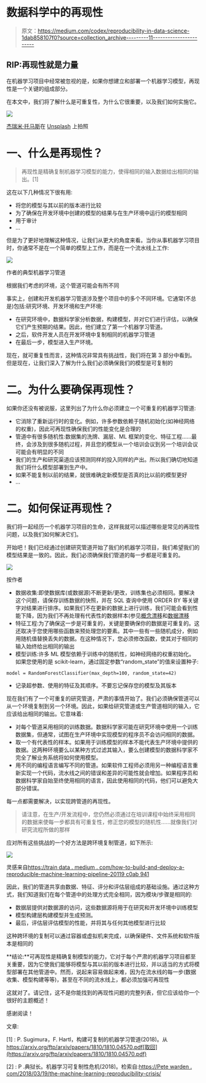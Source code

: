 # 数据科学中的再现性

> 原文：<https://medium.com/codex/reproducibility-in-data-science-1dab858107f0?source=collection_archive---------11----------------------->

## RIP:再现性就是力量

在机器学习项目中经常被忽视的是，如果你想建立和部署一个机器学习模型，再现性是一个关键的组成部分。

在本文中，我们将了解什么是可重复性，为什么它很重要，以及我们如何实施它。

![](img/ddd003cfd8fcc9b0a66a559eb8b9a0ce.png)

[杰瑞米·托马斯](https://unsplash.com/@jeremythomasphoto?utm_source=unsplash&utm_medium=referral&utm_content=creditCopyText)在 [Unsplash](https://unsplash.com/s/photos/computer-science?utm_source=unsplash&utm_medium=referral&utm_content=creditCopyText) 上拍照

# 一、什么是再现性？

> 再现性是精确复制机器学习模型的能力，使得相同的输入数据给出相同的输出。[1]

这在以下几种情况下很有用:

*   将您的模型与其以前的版本进行比较
*   为了确保在开发环境中创建的模型的结果与在生产环境中运行的模型相同
*   用于审计
*   …

但是为了更好地理解这种情况，让我们从更大的角度来看。当你从事机器学习项目时，你通常不是在一个简单的模型上工作，而是在一个流水线上工作:

![](img/94b7b88146f986d9d881977914ec055d.png)

作者的典型机器学习管道

根据我们考虑的环境，这个管道可能会有所不同

事实上，创建和开发机器学习管道涉及整个项目中的多个不同环境。它通常(不总是)包括:研究环境、开发环境和生产环境:

*   在研究环境中，数据科学家分析数据，构建模型，并对它们进行评估，以确保它们产生预期的结果。因此，他们建立了第一个机器学习管道。
*   之后，软件开发人员在开发环境中复制相同的机器学习管道
*   在最后一步，模型进入生产环境。

现在，就可重复性而言，这种情况非常具有挑战性，我们将在第 3 部分中看到。但是现在，让我们深入了解为什么我们必须确保我们的模型是可复制的

# 二。为什么要确保再现性？

如果你还没有被说服，这里列出了为什么你必须建立一个可重复的机器学习管道:

*   它消除了重新运行时的变化。例如，许多参数依赖于随机初始化(如神经网络的权重)，因此可再现性确保我们的性能变化是合理的
*   管道中有很多随机性:数据集的洗牌、漏层、ML 框架的变化、特征工程……最终，会涉及到很多随机过程，并且您的模型从一个培训会议到另一个培训会议可能会有明显的不同
*   我们的生产和研究渠道应该预测同样的投入同样的产出。所以我们确切地知道我们将什么模型部署到生产中。
*   如果不能复制以前的结果，就很难确定新模型是否真的比以前的模型更好
*   …

# 二。如何保证再现性？

我们将一起经历一个机器学习项目的生命，这样我就可以描述哪些是常见的再现性问题，以及我们如何解决它们。

开始吧！我们已经通过创建研究管道开始了我们的机器学习项目，我们希望我们的模型结果是一致的。因此，我们必须确保我们管道的每一步都是可重复的。

![](img/94b7b88146f986d9d881977914ec055d.png)

按作者

*   数据收集:即使数据库(或数据源)不断更新/更改，训练集也必须相同。要解决这个问题，请保存训练数据的快照，并在 SQL 查询中使用 ORDER BY 等关键字对结果进行排序。如果我们不在更新的数据上进行训练，我们可能会看到性能下降，因为我们不再处理有代表性的数据样本(参见[概念漂移](https://en.wikipedia.org/wiki/Concept_drift)和[数据漂移](https://www.explorium.ai/blog/understanding-and-handling-data-and-concept-drift/)
*   特征工程:为了确保这一步是可重复的，关键是要确保你的数据是可重复的。这还取决于您使用哪些函数来预处理您的要素。其中一些有一些随机成分，例如用随机值替换丢失的数据。在这种情况下，您必须修改函数，使其对于相同的输入始终给出相同的输出
*   模型训练:许多 ML 模型依赖于训练中的随机性，如神经网络的权重初始化。如果您使用的是 scikit-learn，通过固定参数“random_state”的值来设置种子:

```
model = RandomForestClassifier(max_depth=100, random_state=42)
```

*   记录超参数、使用的特征及其顺序。不要忘记保存您的模型及其版本

现在我们有了一个可重复的研究管道，严肃的事情开始了。我们必须确保管道可以从一个环境复制到另一个环境。因此，如果给研究管道或生产管道相同的输入，它应该给出相同的输出。它意味着:

*   对每个管道采用相同的训练数据。数据科学家可能在研究环境中使用一个训练数据集，但通常，试图在生产环境中实现模型的程序员不会访问相同的数据。
*   取一个有代表性的样本。如果用于训练模型的样本不能代表生产环境中提供的数据。这两种环境要么以某种方式过滤其输入，要么创建模型的数据科学家不完全了解业务系统将如何使用模型。
*   用不同的编程语言编写不同的管道。如果软件工程师必须用另一种编程语言重新实现一个代码，流水线之间的错误和差异的可能性就会增加。如果程序员和数据科学家自始至终使用相同的语言，因此使用相同的代码，他们可以避免大部分错误。

每一点都需要解决，以实现跨管道的再现性。

> 请注意，在生产/开发流程中，您仍然必须通过在培训课程中始终采用相同的数据来使每一步都具有可重复性，修正您的模型的随机性……就像我们对研究流程所做的那样

应对所有这些挑战的一个好方法是跨环境复制管道，如下所示:

![](img/cc20ac3f8813abcfbb8d46f6c5e88aa5.png)

灵感来自[https://train data . medium . com/how-to-build-and-deploy-a-reproducible-machine-learning-pipeline-20119 c0ab 941](https://trainindata.medium.com/how-to-build-and-deploy-a-reproducible-machine-learning-pipeline-20119c0ab941)

因此，我们的管道共享由数据、特征、评分和评估层组成的基础设施。通过这种方式，我们知道我们在每个管道中的处理方式完全相同，因为模块/步骤是相同的:

*   数据层提供对数据源的访问，这些数据源将用于在研究和开发环境中训练模型
*   模型构建层构建模型并生成预测。
*   最后，评估层评估模型的性能，并将其与任何其他模型进行比较

这种跨环境的复制可以通过容器或虚拟机来完成，以确保硬件、文件系统和软件版本是相同的

**结论:**可再现性是精确复制模型的能力，它对于每个严肃的机器学习项目都至关重要，因为它使我们能够将模型与其以前的版本进行比较，并以适当的方式将模型部署在其他管道中。然而，说起来容易做起来难，因为在流水线的每一步(数据收集、模型构建等等)，甚至在不同的流水线上，都必须加强可再现性

这就对了。请记住，这不是你能找到的再现性问题的完整列表，但它应该给你一个很好的主题概述！

感谢阅读！

文章:

[1] : P. Sugimura，F. Hartl，构建可复制的机器学习管道(2018)。从 https://arxiv.org/ftp/arxiv/papers/1810/1810.04570.pdf[取回](https://arxiv.org/ftp/arxiv/papers/1810/1810.04570.pdf)

[2] : P .典狱长。机器学习可复制性危机(2018)。检索自:[https://Pete warden . com/2018/03/19/the-machine-learning-reproducibility-crisis/](https://petewarden.com/2018/03/19/the-machine-learning-reproducibility-crisis/)